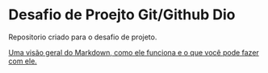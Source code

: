 # Desafio  de Proejto Git/Github Dio
Repositorio criado para o desafio de projeto.

[Uma visão geral do Markdown, como ele funciona e o que você pode fazer com ele.](https://www.markdownguide.org/getting-started/)
